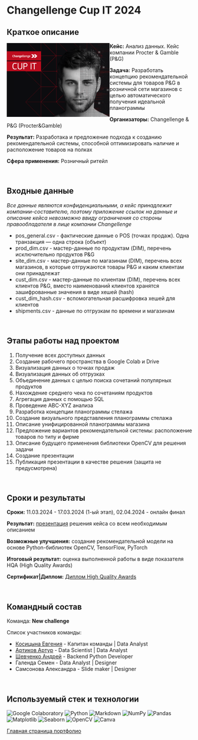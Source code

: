 # Changellenge Cup IT 2024

## Краткое описание

[//]: # "Фото с изображением хакатона"

<img src="https://github.com/ArturArtikov/Portfolio/blob/main/1_media/3_case_championships_projects/case_projects2.png" height=200 align="left"> 

__Кейс:__ Анализ данных. Кейс компании Procter & Gamble (P&G)

__Задача:__ Разработать концепцию рекомендательной системы для товаров P&G в розничной сети магазинов с целью автоматического получения идеальной планограммы

__Организаторы:__ Changellenge & P&G (Procter&Gamble)

__Результат:__ Разработака и предложение подхода к созданию рекомендательной системы, способной оптимизировать наличие и расположение товаров на полках

__Сфера применения:__ Розничный ритейл

<br/>

## Входные данные

*Все данные являются конфиденциальными, а кейс принадлежит компании-составителю, поэтому приложение ссылок на данные и описание кейса невозможно ввиду ограничения со стороны правообладателя в лице компании Changellenge*

* pos_general.csv - фактические данные о POS (точках продаж). Одна транзакция — одна строка (объект)
* prod_dim.csv - мастер-данные по продуктам (DIM), перечень исключительно продуктов P&G
* site_dim.csv - мастер-данные по магазинам (DIM), перечень всех магазинов, в которые отгружаются товары P&G и каким клиентам они принадлежат
* cust_dim.csv - мастер-данные по клиентам (DIM), перечень всех клиентов P&G, вместо наименований клиентов хранятся зашифрованные значения в виде хешей (hash)
* cust_dim_hash.csv - вспомогательная расшифровка хешей для клиентов
* shipments.csv - данные по отгрузкам по времени и магазинам

<br/>

## Этапы работы над проектом

1. Получение всех доступных данных
2. Создание рабочего пространства в Google Colab и Drive
3. Визуализация данных о точках продаж
4. Визуализация данных об отгрузках
5. Объединение данных с целью поиска сочетаний популярных продуктов
6. Нахождение среднего чека по сочетаниям продуктов
7. Агрегация данных с помощью SQL
8. Проведение ABC-XYZ анализа
9. Разработка концепции планограммы стелажа
10. Создание визуального представления планограммы стелажа
11. Описание унифицированной планограммы магазина
12. Предложение вариантов рекомендательной системы: расположение товаров по типу и фирме
13. Описание будущего применения библиотеки OpenCV для решения задачи
14. Создание презентации
15. Публикация презентации в качестве решения (защита не предусмотрена)

<br/>

## Сроки и результаты

__Сроки:__ 11.03.2024 - 17.03.2024 (1-ый этап), 02.04.2024 - онлайн финал

__Результат:__ [презентация](https://github.com/ArturArtikov/Portfolio/blob/main/4_case_championships_projects/case_2/Changellenge%20Cup%20IT.%20%D0%90%D0%BD%D0%B0%D0%BB%D0%B8%D0%B7%20%D0%B4%D0%B0%D0%BD%D0%BD%D1%8B%D1%85.%20%D0%9A%D0%B5%D0%B9%D1%81%20%D0%BA%D0%BE%D0%BC%D0%BF%D0%B0%D0%BD%D0%B8%D0%B8%20Procter%20and%20Gamble.%20%D0%9F%D1%80%D0%B5%D0%B7%D0%B5%D0%BD%D1%82%D0%B0%D1%86%D0%B8%D1%8F.%20%D0%9A%D0%BE%D0%BC%D0%B0%D0%BD%D0%B4%D0%B0%20New%20challenge.pdf) решения кейса со всем необходимым описанием

__Возможные улучшения:__ создание рекомендательной модели на основе Python-библиотек OpenCV, TensorFlow, PyTorch

__Итоговый результат:__ оценка выполненной работы в виде показателя HQA (High Quality Awards)

__Сертификат|Диплом:__ [Диплом High Quality Awards](https://github.com/ArturArtikov/Portfolio/blob/main/1_media/4_certificates/Changellenge%20Cup%20IT%20-%202024.%20%D0%94%D0%B8%D0%BF%D0%BB%D0%BE%D0%BC%20HQA.%20%D0%90%D1%80%D1%82%D1%83%D1%80%20%D0%90%D1%80%D1%82%D0%B8%D0%BA%D0%BE%D0%B2.pdf)

<br/>

## Командный состав

Команда: __New challenge__

Список участников команды:

* [Косицына Евгения](https://t.me/QEvgesha) - Капитан команды | Data Analyst
* [Артиков Артур](https://t.me/ArturArtikov) - Data Scientist | Data Analyst
* [Шевченко Андрей](https://t.me/drynya_7) - Backend Python Developer
* Галенда Семен - Data Analyst | Designer
* Самсонова Александра - Slide maker | Designer

<br/>

## Используемый стек и технологии

![Google Colaboratory](https://img.shields.io/badge/Google%20Colaboratory-ffffff.svg?style=for-the-badge&logo=google-colab&logoColor=orange)
![Python](https://img.shields.io/badge/python-3670A0?style=for-the-badge&logo=python&logoColor=ffdd54)
![Markdown](https://img.shields.io/badge/markdown-%23000000.svg?style=for-the-badge&logo=markdown&logoColor=white)
![NumPy](https://img.shields.io/badge/numpy-%23013243.svg?style=for-the-badge&logo=numpy&logoColor=white)
![Pandas](https://img.shields.io/badge/pandas-%23150458.svg?style=for-the-badge&logo=pandas&logoColor=white)
![Matplotlib](https://img.shields.io/badge/Matplotlib-%23ffffff.svg?style=for-the-badge&logo=Matplotlib&logoColor=black)
![Seaborn](https://img.shields.io/badge/Seaborn-%231F6F70.svg?style=for-the-badge)
![OpenCV](https://img.shields.io/badge/opencv-%23white.svg?style=for-the-badge&logo=opencv&logoColor=white)
![Canva](https://img.shields.io/badge/Canva-%2300C4CC.svg?style=for-the-badge&logo=Canva&logoColor=white)

[Главная страница портфолио](https://github.com/ArturArtikov/Portfolio/blob/main/README.md)

